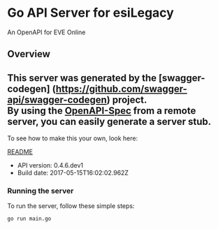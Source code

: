 # Go API Server for esiLegacy

An OpenAPI for EVE Online

## Overview
This server was generated by the [swagger-codegen]
(https://github.com/swagger-api/swagger-codegen) project.  
By using the [OpenAPI-Spec](https://github.com/OAI/OpenAPI-Specification) from a remote server, you can easily generate a server stub.  
-

To see how to make this your own, look here:

[README](https://github.com/swagger-api/swagger-codegen/blob/master/README.md)

- API version: 0.4.6.dev1
- Build date: 2017-05-15T16:02:02.962Z


### Running the server
To run the server, follow these simple steps:

```
go run main.go
```

